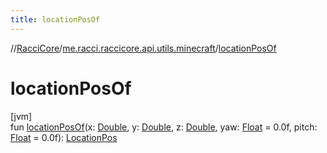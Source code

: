 ```yaml
---
title: locationPosOf
---
```

//[RacciCore](../../index.html)/[me.racci.raccicore.api.utils.minecraft](index.html)/[locationPosOf](location-pos-of.html)



# locationPosOf



[jvm]\
fun [locationPosOf](location-pos-of.html)(x: [Double](https://kotlinlang.org/api/latest/jvm/stdlib/kotlin/-double/index.html), y: [Double](https://kotlinlang.org/api/latest/jvm/stdlib/kotlin/-double/index.html), z: [Double](https://kotlinlang.org/api/latest/jvm/stdlib/kotlin/-double/index.html), yaw: [Float](https://kotlinlang.org/api/latest/jvm/stdlib/kotlin/-float/index.html) = 0.0f, pitch: [Float](https://kotlinlang.org/api/latest/jvm/stdlib/kotlin/-float/index.html) = 0.0f): [LocationPos](-location-pos/index.html)




